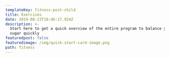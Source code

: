 ```yaml
---
templateKey: fitness-post-child
title: Exercises
date: 2019-08-23T18:46:17.924Z
description: >-
  Start here to get a quick overview of the entire program to balance your blood
  sugar quickly
featuredpost: false
featuredimage: /img/quick-start-card-image.png
path: fitness
---
```

